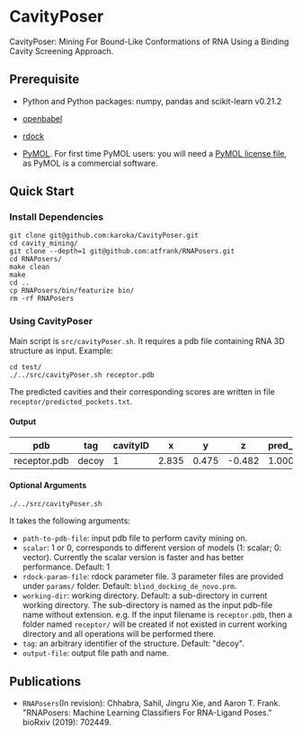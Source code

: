
# CavityPoser
CavityPoser: Mining For Bound-Like Conformations of RNA Using a Binding Cavity Screening Approach.

## Prerequisite
* Python and Python packages: numpy, pandas and scikit-learn v0.21.2

* [openbabel](http://openbabel.org/wiki/Category:Installation)

* [rdock](http://rdock.sourceforge.net/installation/)

* [PyMOL](https://pymol.org/). For first time PyMOL users: you will need a [PyMOL license file](https://pymol.org/2/buy.html?q=buy), as PyMOL is a commercial software.

## Quick Start

### Install Dependencies
```
git clone git@github.com:karoka/CavityPoser.git
cd cavity_mining/
git clone --depth=1 git@github.com:atfrank/RNAPosers.git
cd RNAPosers/
make clean
make
cd ..
cp RNAPosers/bin/featurize bin/
rm -rf RNAPosers
```

### Using CavityPoser
Main script is `src/cavityPoser.sh`. It requires a pdb file containing RNA 3D structure as input.
Example:
```
cd test/
./../src/cavityPoser.sh receptor.pdb
```
The predicted cavities and their corresponding scores are written in file `receptor/predicted_pockets.txt`.

#### Output
| pdb          | tag   | cavityID | x     | y     | z      | pred_MLP | pred_XGB | pred_RF |
|--------------|-------|----------|-------|-------|--------|----------|----------|---------|
| receptor.pdb | decoy | 1        | 2.835 | 0.475 | -0.482 | 1.000    | 0.886    | 0.705   |

#### Optional Arguments
```
./../src/cavityPoser.sh
```
It takes the following arguments:
*  `path-to-pdb-file`: input pdb file to perform cavity mining on.
* `scalar`: 1 or 0, corresponds to different version of models (1: scalar; 0: vector). Currently the scalar version is faster and has better performance. Default: 1
* `rdock-param-file`: rdock parameter file. 3 parameter files are provided under `params/` folder. Default: `blind_docking_de_novo.prm`.
* `working-dir`: working directory. Default: a sub-directory in current working directory. The sub-directory is named as the input pdb-file name without extension. e.g. If the input filename is `receptor.pdb`, then a folder named `receptor/` will be created if not existed in current working directory and all operations will be performed there.
* `tag`: an arbitrary identifier of the structure. Default:   "decoy".
* `output-file`: output file path and name.

## Publications

* `RNAPosers`(In revision): Chhabra, Sahil, Jingru Xie, and Aaron T. Frank. "RNAPosers: Machine Learning Classifiers For RNA-Ligand Poses." bioRxiv (2019): 702449.
